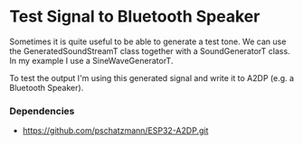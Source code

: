 # Test Signal to Bluetooth Speaker

Sometimes it is quite useful to be able to generate a test tone.
We can use the GeneratedSoundStreamT class together with a SoundGeneratorT class. In my example I use a SineWaveGeneratorT.

To test the output I'm using this generated signal and write it to A2DP (e.g. a Bluetooth Speaker).

### Dependencies

- https://github.com/pschatzmann/ESP32-A2DP.git
